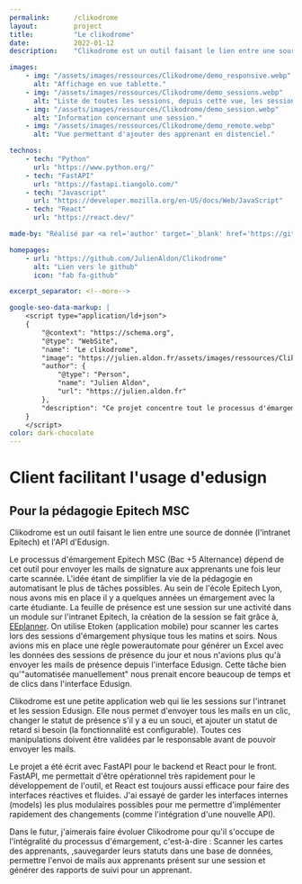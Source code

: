 ```yaml
---
permalink:      /clikodrome
layout:         project
title:          "Le clikodrome"
date:           2022-01-12
description:    "Clikodrome est un outil faisant le lien entre une source de donnée (l'intranet epitech) et l'API d'edusign. Le processus d'émargement Epitech MSC (Bac +5 Alternance) dépend de cet outil pour envoyer les mails de signature aux apprenants une fois leur carte scannée. L'idée étant de simplifier la vie de la pédagogie en automatisant le plus de tâches possibles."

images:
    - img: "/assets/images/ressources/Clikodrome/demo_responsive.webp"
      alt: "Affichage en vue tablette."
    - img: "/assets/images/ressources/Clikodrome/demo_sessions.webp"
      alt: "Liste de toutes les sessions, depuis cette vue, les sessions du jour peuvent être ajoutés."    
    - img: "/assets/images/ressources/Clikodrome/demo_session.webp"
      alt: "Information concernant une session."
    - img: "/assets/images/ressources/Clikodrome/demo_remote.webp"
      alt: "Vue permettant d'ajouter des apprenant en distenciel."

technos:
    - tech: "Python"
      url: "https://www.python.org/"
    - tech: "FastAPI"
      url: "https://fastapi.tiangolo.com/"
    - tech: "Javascript"
      url: "https://developer.mozilla.org/en-US/docs/Web/JavaScript"
    - tech: "React"
      url: "https://react.dev/"

made-by: "Réalisé par <a rel='author' target='_blank' href='https://github.com/JulienAldon'>Julien Aldon</a>"

homepages:
    - url: "https://github.com/JulienAldon/Clikodrome"
      alt: "Lien vers le github"
      icon: "fab fa-github"

excerpt_separator: <!--more-->

google-seo-data-markup: |
    <script type="application/ld+json">
    {
        "@context": "https://schema.org",
        "@type": "WebSite",
        "name": "Le clikodrome",
        "image": "https://julien.aldon.fr/assets/images/ressources/Clikodrome/demo_sessions.webp",
        "author": {
            "@type": "Person",
            "name": "Julien Aldon",
            "url": "https://julien.aldon.fr"
        },
        "description": "Ce projet concentre tout le processus d'émargement Epitech MSC (Bac +5 Alternance). L'idée étant de simplifier la vie de la pédagogie en automatisant le plus de tâches et en introduisant des éléments d'UX importants."
    }
    </script>
color: dark-chocolate
---
```

# Client facilitant l'usage d'edusign
## Pour la pédagogie Epitech MSC
Clikodrome est un outil faisant le lien entre une source de donnée (l'intranet Epitech) et l'API d'Edusign.
<!--more-->
Le processus d'émargement Epitech MSC (Bac +5 Alternance) dépend de cet outil pour envoyer les mails de signature aux apprenants une fois leur carte scannée. L'idée étant de simplifier la vie de la pédagogie en automatisant le plus de tâches possibles.
Au sein de l'école Epitech Lyon, nous avons mis en place il y a quelques années un émargement avec la carte étudiante. La feuille de présence est une session sur une activité dans un module sur l'intranet Epitech, la création de la session se fait grâce à, <a rel="external" target="_blank" href="https://julien.aldon.fr/epitecheventplanner">EEplanner</a>. On utilise Etoken (application mobile) pour scanner les cartes lors des sessions d'émargement physique tous les matins et soirs. Nous avions mis en place une règle powerautomate pour générer un Excel avec les données des sessions de présence du jour et nous n'avions plus qu'à envoyer les mails de présence depuis l'interface Edusign. Cette tâche bien qu'"automatisée manuellement" nous prenait encore beaucoup de temps et de clics dans l'interface Edusign.

Clikodrome est une petite application web qui lie les sessions sur l'intranet et les session Edusign. Elle nous permet d'envoyer tous les mails en un clic, changer le statut de présence s'il y a eu un souci, et ajouter un statut de retard si besoin (la fonctionnalité est configurable). Toutes ces manipulations doivent être validées par le responsable avant de pouvoir envoyer les mails.

Le projet a été écrit avec FastAPI pour le backend et React pour le front. FastAPI, me permettait d'être opérationnel très rapidement pour le développement de l'outil, et React est toujours aussi efficace pour faire des interfaces réactives et fluides. J'ai essayé de garder les interfaces internes (models) les plus modulaires possibles pour me permettre d'implémenter rapidement des changements (comme l'intégration d'une nouvelle API).

Dans le futur, j'aimerais faire évoluer Clikodrome pour qu'il s'occupe de l'intégralité du processus d'émargement, c'est-à-dire : Scanner les cartes des apprenants, ,sauvegarder leurs statuts dans une base de données, permettre l'envoi de mails aux apprenants présent sur une session et générer des rapports de suivi pour un apprenant.
